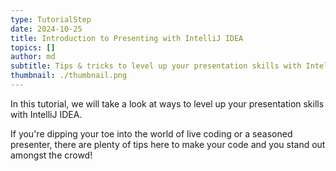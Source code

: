 ```yaml
---
type: TutorialStep
date: 2024-10-25
title: Introduction to Presenting with IntelliJ IDEA
topics: []
author: md
subtitle: Tips & tricks to level up your presentation skills with IntelliJ IDEA.
thumbnail: ./thumbnail.png
---
```


In this tutorial, we will take a look at ways to level up your presentation skills with IntelliJ IDEA.

If you're dipping your toe into the world of live coding or a seasoned presenter, there are plenty of tips here to make your code and you stand out amongst the crowd!
